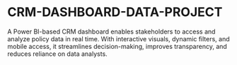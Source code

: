 # CRM-DASHBOARD-DATA-PROJECT
A Power BI-based CRM dashboard enables stakeholders to access and analyze policy data in real time. With interactive visuals, dynamic filters, and mobile access, it streamlines decision-making, improves transparency, and reduces reliance on data analysts.

